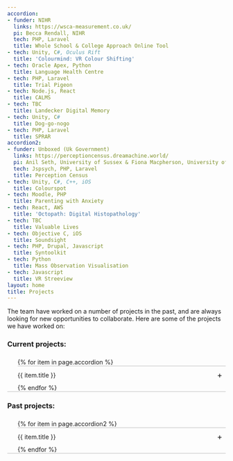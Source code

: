 ```yaml
---
accordion:
- funder: NIHR
  links: https://wsca-measurement.co.uk/
  pi: Becca Rendall, NIHR
  tech: PHP, Laravel
  title: Whole School & College Approach Online Tool
- tech: Unity, C#, Oculus Rift
  title: 'Colourmind: VR Colour Shifting'
- tech: Oracle Apex, Python
  title: Language Health Centre
- tech: PHP, Laravel
  title: Trial Pigeon
- tech: Node.js, React
  title: CALMS
- tech: TBC
  title: Landecker Digital Memory
- tech: Unity, C#
  title: Dog-go-nogo
- tech: PHP, Laravel
  title: SPRAR
accordion2:
- funder: Unboxed (Uk Government)
  links: https://perceptioncensus.dreamachine.world/
  pi: Anil Seth, University of Sussex & Fiona Macpherson, University of Glasgow
  tech: Jspsych, PHP, Laravel
  title: Perception Census
- tech: Unity, C#, C++, iOS
  title: Colourspot
- tech: Moodle, PHP
  title: Parenting with Anxiety
- tech: React, AWS
  title: 'Octopath: Digital Histopathology'
- tech: TBC
  title: Valuable Lives
- tech: Objective C, iOS
  title: Soundsight
- tech: PHP, Drupal, Javascript
  title: Syntoolkit
- tech: Python
  title: Mass Observation Visualisation
- tech: Javascript
  title: VR Streeview
layout: home
title: Projects
---
```


The team have worked on a number of projects in the past, and are always looking for new opportunities to collaborate.
Here are some of the projects we have worked on:

### Current projects:
<ul class="jekyllcodex_accordion">
    {% for item in page.accordion %}
    <li>
        <input id="accordion{{ forloop.index }}" type="checkbox" />
        <label for="accordion{{ forloop.index }}">
            {{ item.title }}
        </label>
        <div>
            <p>{{ item.description }}</p>
            <ul>
                {% if item.pi %}<li><strong>PI:</strong> {{ item.pi }}</li>{% endif %}
                {% if item.funder %}<li><strong>Funder:</strong> {{ item.funder }}</li>{% endif %}
                {% if item.tech %}<li><strong>Technologies:</strong> {{ item.tech }}</li>{% endif %}
                {% if item.links %}<li><strong>Links:</strong> {{ item.links }}</li>{% endif %}
            </ul>
        </div>
    </li>
    {% endfor %}
</ul>

### Past projects:
<ul class="jekyllcodex_accordion">
    {% for item in page.accordion2 %}
    <li>
        <input id="accordion2{{ forloop.index }}" type="checkbox" />
        <label for="accordion2{{ forloop.index }}">
            {{ item.title }}
        </label>
        <div>
            <p>{{ item.description }}</p>
            <ul>
                {% if item.pi %}<li><strong>PI:</strong> {{ item.pi }}</li>{% endif %}
                {% if item.funder %}<li><strong>Funder:</strong> {{ item.funder }}</li>{% endif %}
                {% if item.tech %}<li><strong>Technologies:</strong> {{ item.tech }}</li>{% endif %}
                {% if item.links %}<li><strong>Links:</strong> {{ item.links }}</li>{% endif %}
            </ul>
        </div>
    </li>
    {% endfor %}
</ul>

<style>
    ul.jekyllcodex_accordion {position: relative; margin: 1.4rem 0!important; border-bottom: 1px solid rgba(0,0,0,0.25); padding-bottom: 0;}
    ul.jekyllcodex_accordion > li {border-top: 1px solid rgba(0,0,0,0.25); list-style: none; margin-left: 0;}
    ul.jekyllcodex_accordion > li input {display: none;}
    ul.jekyllcodex_accordion > li label {display: block; cursor: pointer; padding: 0.75rem 2.4rem 0.75rem 0; margin: 0;}
    ul.jekyllcodex_accordion > li div {display: none; padding-bottom: 1.2rem;}
    ul.jekyllcodex_accordion > li input:checked + label {font-weight: bold;}
    ul.jekyllcodex_accordion > li input:checked + label + div {display: block;}
    ul.jekyllcodex_accordion > li label::before {content: "+"; font-weight: normal; font-size: 130%; line-height: 1.1rem; padding: 0; position: absolute; right: 0.5rem; transition: all 0.15s ease-in-out;}
    ul.jekyllcodex_accordion > li input:checked + label::before {transform: rotate(-45deg);}
</style>
    